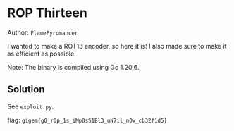 # ROP Thirteen

Author: `FlamePyromancer`

I wanted to make a ROT13 encoder, so here it is! I also made sure to make it as efficient as possible. 

Note: The binary is compiled using Go 1.20.6. 

## Solution

See `exploit.py`.

flag:
`gigem{g0_r0p_1s_iMp0sS1Bl3_uN7il_n0w_cb32f1d5}`
